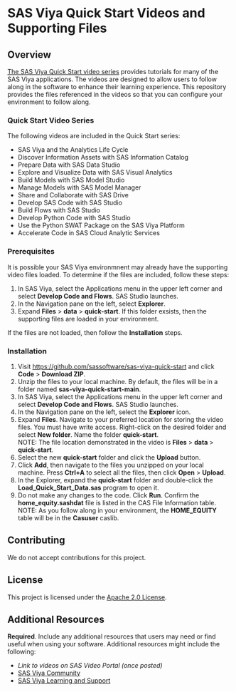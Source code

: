 # SAS Viya Quick Start Videos and Supporting Files

## Overview

<a href="https://video.sas.com/category/videos/sas-viya-quick-start" target="_blank">The SAS Viya Quick Start video series</a> provides tutorials for many of the SAS Viya applications. The videos are designed to allow users to follow along in the software to enhance their learning experience. This repository provides the files referenced in the videos so that you can configure your environment to follow along.  

### Quick Start Video Series

The following videos are included in the Quick Start series:
- SAS Viya and the Analytics Life Cycle
- Discover Information Assets with SAS Information Catalog
- Prepare Data with SAS Data Studio
- Explore and Visualize Data with SAS Visual Analytics
- Build Models with SAS Model Studio
- Manage Models with SAS Model Manager
- Share and Collaborate with SAS Drive
- Develop SAS Code with SAS Studio
- Build Flows with SAS Studio
- Develop Python Code with SAS Studio
- Use the Python SWAT Package on the SAS Viya Platform
- Accelerate Code in SAS Cloud Analytic Services

### Prerequisites

It is possible your SAS Viya environmnent may already have the supporting video files loaded. To determine if the files are included, follow these steps:
1.	In SAS Viya, select the Applications menu in the upper left corner and select **Develop Code and Flows**. SAS Studio launches. 
2.	In the Navigation pane on the left, select **Explorer**. 
3.	Expand **Files** > **data** > **quick-start**. If this folder exsists, then the supporting files are loaded in your environment. 

If the files are not loaded, then follow the **Installation** steps.

### Installation

1.	Visit https://github.com/sassoftware/sas-viya-quick-start and click **Code** > **Download ZIP**. 
2.	Unzip the files to your local machine. By default, the files will be in a folder named **sas-viya-quick-start-main**.
3.	In SAS Viya, select the Applications menu in the upper left corner and select **Develop Code and Flows**. SAS Studio launches. 
4.	In the Navigation pane on the left, select the **Explorer** icon. 
5.	Expand **Files**. Navigate to your preferred location for storing the video files. You must have write access.  Right-click on the desired folder and select **New folder**. Name the folder **quick-start**.  
NOTE: The file location demonstrated in the video is **Files** > **data** > **quick-start**.
6.	Select the new **quick-start** folder and click the **Upload** button. 
7.	Click **Add**, then navigate to the files you unzipped on your local machine. Press **Ctrl+A** to select all the files, then click **Open** > **Upload**.
8.	In the Explorer, expand the **quick-start** folder and double-click the **Load_Quick_Start_Data.sas** program to open it. 
9.	Do not make any changes to the code. Click **Run**. Confirm the **home_equity.sashdat** file is listed in the CAS File Information table.  
NOTE: As you follow along in your environment, the **HOME_EQUITY** table will be in the **Casuser** caslib. 

## Contributing

We do not accept contributions for this project. 

## License

This project is licensed under the [Apache 2.0 License](LICENSE).

## Additional Resources

**Required**. Include any additional resources that users may need or find useful when using your software. Additional resources might include the following:

* *Link to videos on SAS Video Portal (once posted)*
* [SAS Viya Community](https://communities.sas.com/t5/SAS-Viya/ct-p/viya)
* [SAS Viya Learning and Support](https://support.sas.com/en/software/sas-viya.html)
